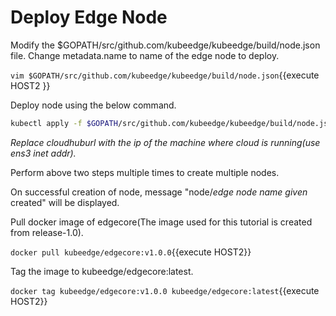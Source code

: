 # Deploy Edge Node

Modify the $GOPATH/src/github.com/kubeedge/kubeedge/build/node.json file. 
Change metadata.name to name of the edge node to deploy.

`vim $GOPATH/src/github.com/kubeedge/kubeedge/build/node.json`{{execute HOST2 }}

Deploy node using the below command.

```sh
kubectl apply -f $GOPATH/src/github.com/kubeedge/kubeedge/build/node.json -s cloudhuburl:8080
```
_Replace cloudhuburl with the ip of the machine where cloud is running(use ens3 inet addr)._

Perform above two steps multiple times to create multiple nodes.

On successful creation of node, message "node/_edge node name given_ created" will be displayed. 

Pull docker image of edgecore(The image used for this tutorial is created from release-1.0).

`docker pull kubeedge/edgecore:v1.0.0`{{execute HOST2}}

Tag the image to kubeedge/edgecore:latest.

`docker tag kubeedge/edgecore:v1.0.0 kubeedge/edgecore:latest`{{execute HOST2}}
